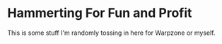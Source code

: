Hammerting For Fun and Profit
=============================
This is some stuff I'm randomly tossing in here for Warpzone or myself.
